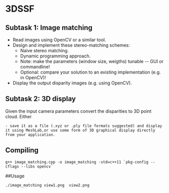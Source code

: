 # 3DSSF
## Subtask 1: Image matching

   - Read images using OpenCV or a similar tool.
   - Design and implement these stereo-matching schemes:
        - Naive stereo matching.
        - Dynamic programming approach.
        - Note: make the parameters (window size, weigths) tunable -- GUI or commandline!
        - Optional: compare your solution to an existing implementation (e.g. in OpenCV)!
   - Display the output disparity images (e.g. using OpenCV).

## Subtask 2: 3D display

Given the input camera parameters convert the disparities to 3D point cloud. Either

    - save it as a file (.xyz or .ply file formats suggested) and display it using MeshLab,or use some form of 3D graphical display directly from your application.


## Compiling
```
g++ image_matching.cpp -o image_matching -std=c++11 `pkg-config --cflags --libs opencv`
```

##Usage
```
./image_matching view1.png  view2.png 
```

